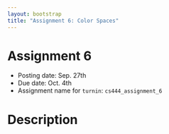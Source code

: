 ```yaml
---
layout: bootstrap
title: "Assignment 6: Color Spaces"
---
```


# Assignment 6

- Posting date: Sep. 27th
- Due date: Oct. 4th
- Assignment name for `turnin`: `cs444_assignment_6`


# Description


